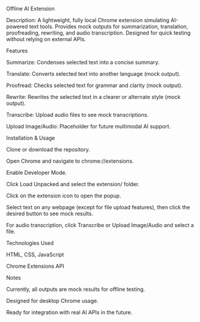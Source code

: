 Offline AI Extension

Description:
A lightweight, fully local Chrome extension simulating AI-powered text tools. Provides mock outputs for summarization, translation, proofreading, rewriting, and audio transcription. Designed for quick testing without relying on external APIs.

Features

Summarize: Condenses selected text into a concise summary.

Translate: Converts selected text into another language (mock output).

Proofread: Checks selected text for grammar and clarity (mock output).

Rewrite: Rewrites the selected text in a clearer or alternate style (mock output).

Transcribe: Upload audio files to see mock transcriptions.

Upload Image/Audio: Placeholder for future multimodal AI support.

Installation & Usage

Clone or download the repository.

Open Chrome and navigate to chrome://extensions.

Enable Developer Mode.

Click Load Unpacked and select the extension/ folder.

Click on the extension icon to open the popup.

Select text on any webpage (except for file upload features), then click the desired button to see mock results.

For audio transcription, click Transcribe or Upload Image/Audio and select a file.

Technologies Used

HTML, CSS, JavaScript

Chrome Extensions API

Notes

Currently, all outputs are mock results for offline testing.

Designed for desktop Chrome usage.

Ready for integration with real AI APIs in the future.

